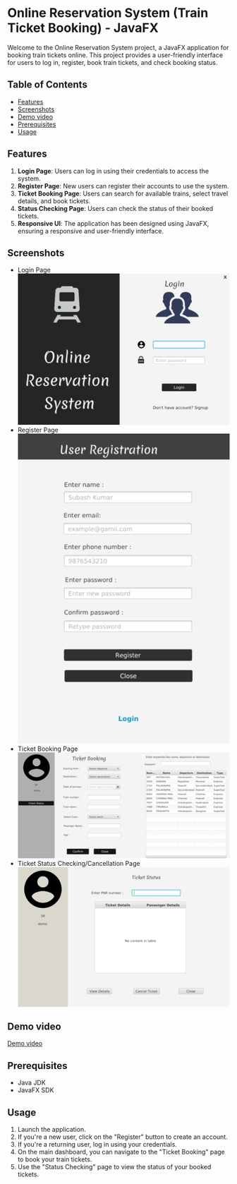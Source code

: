 # Online Reservation System (Train Ticket Booking) - JavaFX

Welcome to the Online Reservation System project, a JavaFX application for booking train tickets online. This project provides a user-friendly interface for users to log in, register, book train tickets, and check booking status.

## Table of Contents
- [Features](#features)
- [Screenshots](#screenshots)
- [Demo video](#demovideo)
- [Prerequisites](#prerequisites)
- [Usage](#usage)


## Features
1. **Login Page**: Users can log in using their credentials to access the system.
2. **Register Page**: New users can register their accounts to use the system.
3. **Ticket Booking Page**: Users can search for available trains, select travel details, and book tickets.
4. **Status Checking Page**: Users can check the status of their booked tickets.
5. **Responsive UI**: The application has been designed using JavaFX, ensuring a responsive and user-friendly interface.

## Screenshots
- Login Page
  ![](Screenshot/loginPage.png)
- Register Page
    ![](Screenshot/registerPage.png)
- Ticket Booking Page
  ![](Screenshot/ticketBookingPage.png)
- Ticket Status Checking/Cancellation Page
    ![](Screenshot/ticketStatusCheckingPage.png)
  
## Demo video
[Demo video](https://github.com/Subashkumar-S/Online_Reservation_System/blob/main/Demo/demoVideo.webm)



## Prerequisites
- Java JDK 
- JavaFX SDK

## Usage
1. Launch the application.
2. If you're a new user, click on the "Register" button to create an account.
3. If you're a returning user, log in using your credentials.
4. On the main dashboard, you can navigate to the "Ticket Booking" page to book your train tickets.
5. Use the "Status Checking" page to view the status of your booked tickets.





